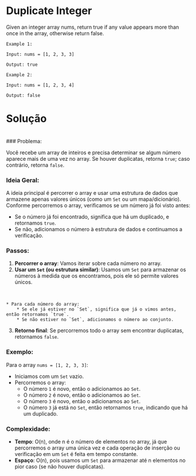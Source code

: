 # Duplicate Integer

Given an integer array nums, return true if any value appears more than once in the array, otherwise return false.

`Example 1:`

`Input: nums = [1, 2, 3, 3]`

`Output: true`

`Example 2:`

`Input: nums = [1, 2, 3, 4]`

`Output: false`
<br>
# Solução
<br>
### Problema:

Você recebe um array de inteiros e precisa determinar se algum número aparece mais de uma vez no array. Se houver duplicatas, retorna `true`; caso contrário, retorna `false`.
<br>
### Ideia Geral:

A ideia principal é percorrer o array e usar uma estrutura de dados que armazene apenas valores únicos (como um `Set` ou um mapa/dicionário). Conforme percorremos o array, verificamos se um número já foi visto antes:
<br>
* Se o número já foi encontrado, significa que há um duplicado, e retornamos `true`.
* Se não, adicionamos o número à estrutura de dados e continuamos a verificação.

### Passos:

1. **Percorrer o array**: Vamos iterar sobre cada número no array.
2. **Usar um `Set` (ou estrutura similar)**: Usamos um `Set` para armazenar os números à medida que os encontramos, pois ele só permite valores únicos.
<br>

    * Para cada número do array:
        * Se ele já estiver no `Set`, significa que já o vimos antes, então retornamos `true`.
        * Se não estiver no `Set`, adicionamos o número ao conjunto.
3. **Retorno final**: Se percorremos todo o array sem encontrar duplicatas, retornamos `false`.

### Exemplo:

Para o array `nums = [1, 2, 3, 3]`:
<br>
* Iniciamos com um `Set` vazio.
* Percorremos o array:
    * O número `1` é novo, então o adicionamos ao `Set`.
    * O número `2` é novo, então o adicionamos ao `Set`.
    * O número `3` é novo, então o adicionamos ao `Set`.
    * O número `3` já está no `Set`, então retornamos `true`, indicando que há um duplicado.

### Complexidade:

* **Tempo**: O(n), onde n é o número de elementos no array, já que percorremos o array uma única vez e cada operação de inserção ou verificação em um `Set` é feita em tempo constante.
* **Espaço**: O(n), pois usamos um `Set` para armazenar até n elementos no pior caso (se não houver duplicatas).